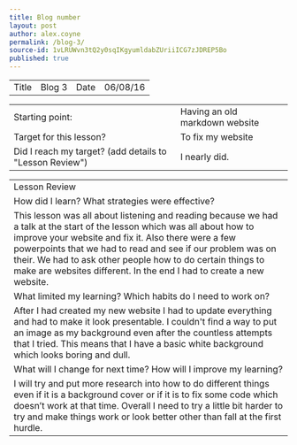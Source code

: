 ```yaml
---
title: Blog number
layout: post
author: alex.coyne
permalink: /blog-3/
source-id: 1vLRUWvn3tQ2y0sqIKgyumldabZUriiICG7zJDREP5Bo
published: true
---
```

<table>
  <tr>
    <td>Title</td>
    <td>Blog 3</td>
    <td>Date</td>
    <td>06/08/16</td>
  </tr>
</table>


<table>
  <tr>
    <td>Starting point:</td>
    <td>Having an old markdown website</td>
  </tr>
  <tr>
    <td>Target for this lesson?</td>
    <td>To fix my website</td>
  </tr>
  <tr>
    <td>Did I reach my target? 
(add details to "Lesson Review")</td>
    <td> I nearly did.</td>
  </tr>
</table>


<table>
  <tr>
    <td>Lesson Review</td>
  </tr>
  <tr>
    <td>How did I learn? What strategies were effective? </td>
  </tr>
  <tr>
    <td>This lesson was all about listening and reading because we had a talk at the start of the lesson which was all about how to improve your website and fix it. Also there were a few powerpoints that we had to read and see if our problem was on their. We had to ask other people how to do certain things to make are websites different. In the end I had to create a new website.</td>
  </tr>
  <tr>
    <td>What limited my learning? Which habits do I need to work on? </td>
  </tr>
  <tr>
    <td>After I had created my new website I had to update everything and had to make it look presentable. I couldn't find a way to put an image as my background even after the countless attempts that I tried. This means that I have a basic white background which looks boring and dull.</td>
  </tr>
  <tr>
    <td>What will I change for next time? How will I improve my learning?</td>
  </tr>
  <tr>
    <td>I will try and put more research into how to  do different things even if it is a background cover or if it is to fix some code which doesn’t work at that time. Overall I need to try a little bit harder to try and make things work or look better other than fall at the first hurdle.</td>
  </tr>
</table>


